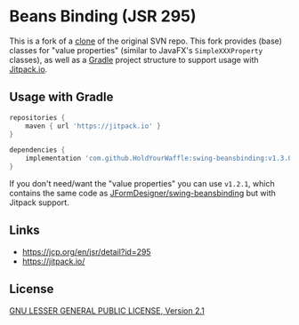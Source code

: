 # Beans Binding (JSR 295)

This is a fork of a [clone](https://github.com/JFormDesigner/swing-beansbinding) of the original SVN repo.
This fork provides (base) classes for "value properties" (similar to JavaFX's `SimpleXXXProperty` classes), as well as a [Gradle](https://gradle.org/) project structure to support usage with [Jitpack.io](https://jitpack.io/#HoldYourWaffle/swing-beansbinding).

## Usage with Gradle

```gradle
repositories {
    maven { url 'https://jitpack.io' }
}

dependencies {
    implementation 'com.github.HoldYourWaffle:swing-beansbinding:v1.3.0'
}
```

If you don't need/want the "value properties" you can use `v1.2.1`, which contains the same code as [JFormDesigner/swing-beansbinding](https://github.com/JFormDesigner/swing-beansbinding) but with Jitpack support.

<!-- TODO provide usage examples -->

## Links

- https://jcp.org/en/jsr/detail?id=295
- https://jitpack.io/

## License

[GNU LESSER GENERAL PUBLIC LICENSE, Version 2.1](beansbinding/license.txt)
